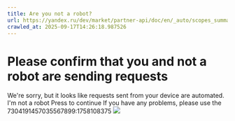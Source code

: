 ```yaml
---
title: Are you not a robot?
url: https://yandex.ru/dev/market/partner-api/doc/en/_auto/scopes_summary/pages/communication
crawled_at: 2025-09-17T14:26:18.987526
---
```


# Please confirm that you and not a robot are sending requests
We're sorry, but it looks like requests sent from your device are automated. 
I'm not a robot Press to continue
If you have any problems, please use the 
7304191457035567899:1758108375
![](https://adfstat.yandex.ru/captcha?req_id=1758108375974414-3658744669400650321-balancer-l7leveler-kubr-yp-sas-51-BAL&unique_key=7304191457035567899)
